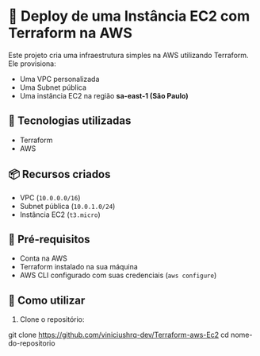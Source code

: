 # 🚀 Deploy de uma Instância EC2 com Terraform na AWS

Este projeto cria uma infraestrutura simples na AWS utilizando Terraform. Ele provisiona:

- Uma VPC personalizada
- Uma Subnet pública
- Uma instância EC2 na região **sa-east-1 (São Paulo)**

## 🔧 Tecnologias utilizadas

- Terraform
- AWS

## 📦 Recursos criados

- VPC (`10.0.0.0/16`)
- Subnet pública (`10.0.1.0/24`)
- Instância EC2 (`t3.micro`)

## 📜 Pré-requisitos

- Conta na AWS
- Terraform instalado na sua máquina
- AWS CLI configurado com suas credenciais (`aws configure`)

## 🚀 Como utilizar

1. Clone o repositório:

git clone https://github.com/viniciushrq-dev/Terraform-aws-Ec2
cd nome-do-repositorio
